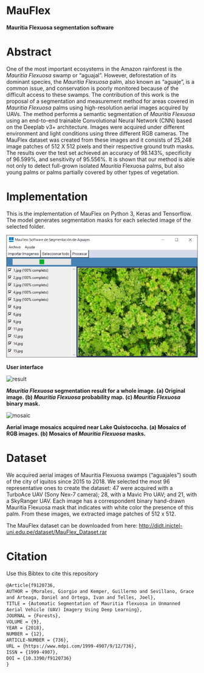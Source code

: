 # MauFlex
**Mauritia Flexuosa segmentation software**

# Abstract

One of the most important ecosystems in the Amazon rainforest is the *Mauritia Flexuosa*
swamp or “aguajal”. However, deforestation of its dominant species, the *Mauritia Flexuosa* palm, 
also known as “aguaje”, is a common issue, and conservation is poorly monitored because of the difficult access to these swamps. 
The contribution of this work is the proposal of a segmentation and measurement method for areas covered in *Mauritia Flexuosa* 
palms using high-resolution aerial images acquired by UAVs. 
The method performs a semantic segmentation of *Mauritia Flexuosa* using an end-to-end trainable Convolutional Neural Network (CNN) 
based on the Deeplab v3+ architecture. Images were acquired under different environment and light conditions using three different 
RGB cameras. The MauFlex dataset was created from these images and it consists of 25,248 image patches of 512 X 512 pixels and 
their respective ground truth masks. The results over the test set achieved an accuracy of 98.143%, specificity of 96.599%, and sensitivity
of 95.556%. It is shown that our method is able not only to detect full-grown isolated *Mauritia* Flexuosa palms, but also young palms or 
palms partially covered by other types of vegetation.

# Implementation

This is the implementation of MauFlex on Python 3, Keras and Tensorflow. The model generates segmentation masks for each selected image of the selected folder. 

![GUI](https://github.com/GiorgioMorales/MauFlex/blob/master/assets/GUI.png)

**User interface**

![result](https://github.com/GiorgioMorales/MauFlex/blob/master/assets/segment.jpg)

***Mauritia Flexuosa* segmentation result for a whole image. (a) Original image. (b) *Mauritia Flexuosa* probability map. (c) *Mauritia Flexuosa* binary mask.**

![mosaic](https://github.com/GiorgioMorales/MauFlex/blob/master/assets/bigmosaic2.jpg)

**Aerial image mosaics acquired near Lake Quistococha. (a) Mosaics of RGB images. (b) Mosaics of *Mauritia Flexuosa* masks.**

# Dataset

We acquired aerial images of Mauritia Flexuosa swamps (“aguajales”) south of the city of iquitos since 2015 to 2018. 
We selected the most 96 representative ones to create the dataset: 47 were acquired with a TurboAce UAV (Sony Nex-7 camera); 
28, with a Mavic Pro UAV; and 21, with a SkyRanger UAV. Each image has a correspondent binary hand-drawn Mauritia Flexuosa mask 
that indicates with white color the presence of this palm. From these images, we extracted image patches of 512 x 512.

The MauFlex dataset can be downloaded from here: http://didt.inictel-uni.edu.pe/dataset/MauFlex_Dataset.rar

# Citation
Use this Bibtex to cite this repository

```
@Article{f9120736,
AUTHOR = {Morales, Giorgio and Kemper, Guillermo and Sevillano, Grace and Arteaga, Daniel and Ortega, Ivan and Telles, Joel},
TITLE = {Automatic Segmentation of Mauritia flexuosa in Unmanned Aerial Vehicle (UAV) Imagery Using Deep Learning},
JOURNAL = {Forests},
VOLUME = {9},
YEAR = {2018},
NUMBER = {12},
ARTICLE-NUMBER = {736},
URL = {https://www.mdpi.com/1999-4907/9/12/736},
ISSN = {1999-4907},
DOI = {10.3390/f9120736}
}
```
